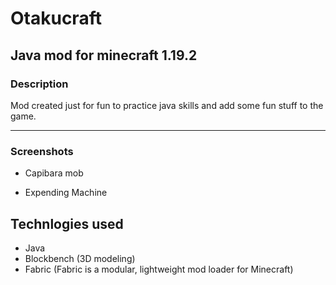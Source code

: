 # Otakucraft
## Java mod for minecraft 1.19.2

### Description

Mod created just for fun to practice java skills and add some fun stuff to the game.

---

### Screenshots

- Capibara mob

- Expending Machine

## Technlogies used

- Java
- Blockbench (3D modeling)
- Fabric (Fabric is a modular, lightweight mod loader for Minecraft)
